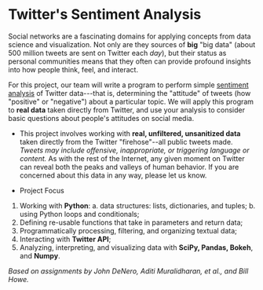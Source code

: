 # Twitter's Sentiment Analysis
Social networks are a fascinating domains for applying concepts from data science and visualization. Not only are they sources of **big** "big data" (about 500 million tweets are sent on Twitter each _day_), but their status as personal communities means that they often can provide profound insights into how people think, feel, and interact. 

For this project, our team will write a program to perform simple [sentiment analysis](https://en.wikipedia.org/wiki/Sentiment_analysis) of Twitter data---that is, determining the "attitude" of tweets (how "positive" or "negative") about a particular topic. We will apply this program to **real data** taken directly from Twitter, and use your analysis to consider basic questions about people's attitudes on social media.

- This project involves working with **real, unfiltered, unsanitized data** taken directly from the Twitter "firehose"--all public tweets made. _Tweets may include offensive, inappropriate, or triggering language or content._  As with the rest of the Internet, any given moment on Twitter can reveal both the peaks and valleys of human behavior. If you are concerned about this data in any way, please let us know.

- Project Focus
1. Working with **Python**: a. data structures: lists, dictionaries, and tuples; b. using Python loops and conditionals;
2. Defining re-usable functions that take in parameters and return data;
3. Programmatically processing, filtering, and organizing textual data;
4. Interacting with **Twitter API**;
5. Analyzing, interpreting, and visualizing data with **SciPy, Pandas, Bokeh**, and **Numpy**.
    
_Based on assignments by John DeNero, Aditi Muralidharan, et al., and Bill Howe._
